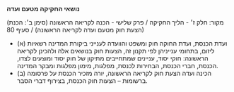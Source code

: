 **נושאי החקיקה מטעם ועדה**

(מקור: חלק ז׳ - הליך החקיקה / פרק שלישי - הכנה לקריאה הראשונה (סימן ב׳: הכנת הצעת חוק מטעם ועדה לקריאה הראשונה) / סעיף 80)
 * (א) ועדת הכנסת, ועדת החוקה חוק ומשפט והוועדה לענייני ביקורת המדינה רשאיות ליזום, בתחומי ענייניהן לפי תקנון זה, הצעות חוק בנושאים אלה ולהכינן לקריאה הראשונה: חוקי יסוד, עניינים שמתחייבים מתיקון של חוק יסוד ומוצעים לצדו, הכנסת, חברי הכנסת, הבחירות לכנסת, מפלגות, מימון מפלגות ומבקר המדינה.
 * (ב) הכינה ועדה הצעת חוק לקריאה הראשונה, יורה מזכיר הכנסת על פרסומה ברשומות – הצעות חוק הכנסת, בצירוף דברי הסבר.